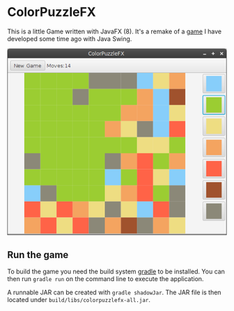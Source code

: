 # ColorPuzzleFX

This is a little Game written with JavaFX (8).
It's a remake of a [game](https://github.com/lestard/ColorPuzzle) I have developed some time ago with Java Swing.


![ColorPuzzleFX screenshot](screenshot.png)

## Run the game

To build the game you need the build system [gradle](http://www.gradle.org/) to be installed.
You can then run `gradle run` on the command line to execute the application.

A runnable JAR can be created with `gradle shadowJar`. The JAR file is then located under `build/libs/colorpuzzlefx-all.jar`. 
